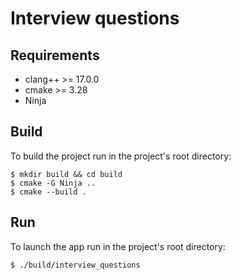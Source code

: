 # Interview questions

## Requirements

- clang++ >= 17.0.0
- cmake >= 3.28
- Ninja 

## Build

To build the project run in the project's root directory:

```
$ mkdir build && cd build
$ cmake -G Ninja ..
$ cmake --build .
```

## Run

To launch the app run in the project's root directory:

```
$ ./build/interview_questions
```
